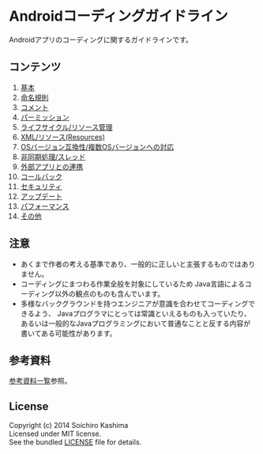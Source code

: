 
# Androidコーディングガイドライン

Androidアプリのコーディングに関するガイドラインです。  

## コンテンツ

1. [基本](Guidelines/Basic.md)
1. [命名規則](Guidelines/NamingConvention.md)
1. [コメント](Guidelines/Commenting.md)
1. [パーミッション](Guidelines/Permissions.md)
1. [ライフサイクル/リソース管理](Guidelines/ResourceManagement.md)
1. [XML/リソース(Resources)](Guidelines/UIResources.md)
1. [OSバージョン互換性/複数OSバージョンへの対応](Guidelines/Compatibility.md)
1. [非同期処理/スレッド](Guidelines/Concurrency.md)
1. [外部アプリとの連携](Guidelines/ExternalApps.md)
1. [コールバック](Guidelines/Callbacks.md)
1. [セキュリティ](Guidelines/Security.md)
1. [アップデート](Guidelines/Updates.md)
1. [パフォーマンス](Guidelines/Performance.md)
1. [その他](Guidelines/Miscellaneous.md)

## 注意

* あくまで作者の考える基準であり、一般的に正しいと主張するものではありません。  
* コーディングにまつわる作業全般を対象にしているため
  Java言語によるコーディング以外の観点のものも含んでいます。  
* 多様なバックグラウンドを持つエンジニアが意識を合わせてコーディングできるよう、
  Javaプログラマにとっては常識といえるものも入っていたり、
  あるいは一般的なJavaプログラミングにおいて普通なことと反する内容が
  書いてある可能性があります。

## 参考資料

[参考資料一覧](References.md)参照。

## License

Copyright (c) 2014 Soichiro Kashima  
Licensed under MIT license.  
See the bundled [LICENSE](LICENSE) file for details.
